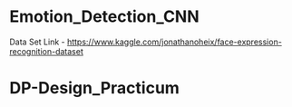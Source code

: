 # Emotion_Detection_CNN

Data Set Link - https://www.kaggle.com/jonathanoheix/face-expression-recognition-dataset
# DP-Design_Practicum
